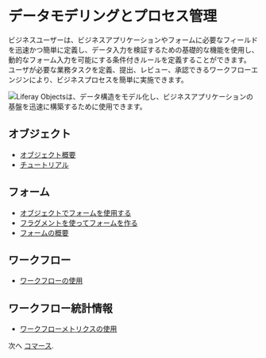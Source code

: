 # データモデリングとプロセス管理

ビジネスユーザーは、ビジネスアプリケーションやフォームに必要なフィールドを迅速かつ簡単に定義し、データ入力を検証するための基礎的な機能を使用し、動的なフォーム入力を可能にする条件付きルールを定義することができます。 ユーザが必要な業務タスクを定義、提出、レビュー、承認できるワークフローエンジンにより、ビジネスプロセスを簡単に実施できます。

![Liferay Objectsは、データ構造をモデル化し、ビジネスアプリケーションの基盤を迅速に構築するために使用できます。](./data-modeling-and-process-management/images/01.png)

## オブジェクト

* [オブジェクト概要](https://learn.liferay.com/w/dxp/building-applications/objects)
* [チュートリアル](https://learn.liferay.com/w/dxp/building-applications/objects/objects-tutorials)

## フォーム

* [オブジェクトでフォームを使用する](https://learn.liferay.com/w/dxp/building-applications/objects/using-forms-with-objects)
* [フラグメントを使ってフォームを作る](https://learn.liferay.com/w/dxp/building-applications/objects/using-fragments-to-build-forms)
* [フォームの概要](https://learn.liferay.com/w/dxp/process-automation/forms/introduction-to-forms)

## ワークフロー

* [ワークフローの使用](https://learn.liferay.com/w/dxp/process-automation/workflow/using-workflows)

## ワークフロー統計情報

* [ワークフローメトリクスの使用](https://learn.liferay.com/w/dxp/process-automation/workflow/using-workflows/using-workflow-metrics)

次へ [コマース](./commerce.md).
